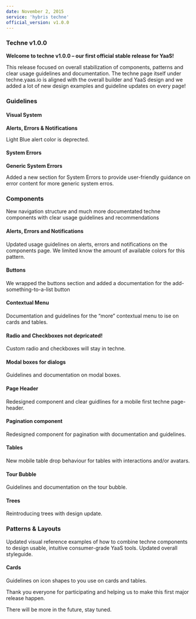 ---date: November 2, 2015service: 'hybris techne'official_version: v1.0.0---<h3>Techne v1.0.0</h3><strong>Welcome to techne v1.0.0 – our first official stable release for YaaS!</strong><p>This release focused on overall stabilization of components, patterns and clear usage guidelines and documentation. The techne page itself under techne.yaas.io is aligned with the overall builder and YaaS design and we added a lot of new design examples and guideline updates on every page! </p><h3>Guidelines</h3><h4>Visual System</h4><strong>Alerts, Errors & Notifications</strong><p>Light Blue alert color is deprected.</p><h4>System Errors</h4><strong>Generic System Errors</strong><p>Added a new section for System Errors to provide user-friendly guidance on error content for more generic system erros.</p><h3>Components</h3><p>New navigation structure and much more documentated techne components with clear usage guidelines and recommendations</p><h4>Alerts, Errors and Notifications</h4><p>Updated usage guidelines on alerts, errors and notifications on the components page. We limited know the amount of available colors for this pattern.</p><h4>Buttons</h4><p>We wrapped the buttons section and added a documentation for the add-something-to-a-list button</p><h4>Contextual Menu</h4><p>Documentation and guidelines for the “more” contextual menu to ise on cards and tables.</p><h4>Radio and Checkboxes not depricated!</h4><p>Custom radio and checkboxes will stay in techne.</p><h4>Modal boxes for dialogs</h4><p>Guidelines and documentation on modal boxes.</p><h4>Page Header</h4><p>Redesigned component and clear guidlines for a mobile first techne page-header.</p><h4>Pagination component</h4><p>Redesigned component for pagination with documentation and guidelines.</p><h4>Tables</h4><p>New mobile table drop behaviour for tables with interactions and/or avatars.</p><h4>Tour Bubble</h4><p>Guidelines and documentation on the tour bubble.</p><h4>Trees</h4><p>Reintroducing trees with design update.</p><h3>Patterns & Layouts</h3><p>Updated visual reference examples of how to combine techne components to design usable, intuitive consumer-grade YaaS tools. Updated overall styleguide.</p><h4>Cards</h4><p>Guidelines on icon shapes to you use on cards and tables.</p><p>Thank you everyone for participating and helping us to make this first major release happen.</p><p>There will be more in the future, stay tuned.</p>